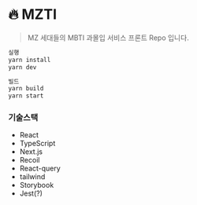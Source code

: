 # 🔥 MZTI
> MZ 세대들의 MBTI 과몰입 서비스 프론트 Repo 입니다.

```bash
실행
yarn install
yarn dev

빌드
yarn build
yarn start
```

### 기술스택

- React
- TypeScript
- Next.js
- Recoil
- React-query
- tailwind
- Storybook
- Jest(?)


